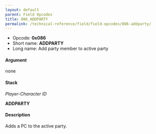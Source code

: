 ```yaml
---
layout: default
parent: Field Opcodes
title: 086_ADDPARTY
permalink: /technical-reference/field/field-opcodes/086-addparty/
---
```


-   Opcode: **0x086**
-   Short name: **ADDPARTY**
-   Long name: Add party member to active party

#### Argument

none

#### Stack

  
*Player-Character ID*

**ADDPARTY**

#### Description

Adds a PC to the active party.
